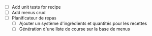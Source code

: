 - [ ] Add unit tests for recipe
- [ ] Add menus crud
- [ ] Planificateur de repas
  - [ ] Ajouter un système d'ingrédients et quantités pour les recettes
  - [ ] Génération d'une liste de course sur la base de menus